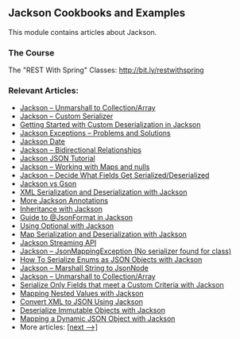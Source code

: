 ## Jackson Cookbooks and Examples

This module contains articles about Jackson.

### The Course

The "REST With Spring" Classes: http://bit.ly/restwithspring

### Relevant Articles: 

- [Jackson – Unmarshall to Collection/Array](https://www.baeldung.com/jackson-collection-array)
- [Jackson – Custom Serializer](https://www.baeldung.com/jackson-custom-serialization)
- [Getting Started with Custom Deserialization in Jackson](https://www.baeldung.com/jackson-deserialization)
- [Jackson Exceptions – Problems and Solutions](https://www.baeldung.com/jackson-exception)
- [Jackson Date](https://www.baeldung.com/jackson-serialize-dates)
- [Jackson – Bidirectional Relationships](https://www.baeldung.com/jackson-bidirectional-relationships-and-infinite-recursion)
- [Jackson JSON Tutorial](https://www.baeldung.com/jackson)
- [Jackson – Working with Maps and nulls](https://www.baeldung.com/jackson-map-null-values-or-null-key)
- [Jackson – Decide What Fields Get Serialized/Deserialized](https://www.baeldung.com/jackson-field-serializable-deserializable-or-not)
- [Jackson vs Gson](https://www.baeldung.com/jackson-vs-gson)
- [XML Serialization and Deserialization with Jackson](https://www.baeldung.com/jackson-xml-serialization-and-deserialization)
- [More Jackson Annotations](https://www.baeldung.com/jackson-advanced-annotations)
- [Inheritance with Jackson](https://www.baeldung.com/jackson-inheritance)
- [Guide to @JsonFormat in Jackson](https://www.baeldung.com/jackson-jsonformat)
- [Using Optional with Jackson](https://www.baeldung.com/jackson-optional)
- [Map Serialization and Deserialization with Jackson](https://www.baeldung.com/jackson-map)
- [Jackson Streaming API](https://www.baeldung.com/jackson-streaming-api)
- [Jackson – JsonMappingException (No serializer found for class)](https://www.baeldung.com/jackson-jsonmappingexception)
- [How To Serialize Enums as JSON Objects with Jackson](https://www.baeldung.com/jackson-serialize-enums)
- [Jackson – Marshall String to JsonNode](https://www.baeldung.com/jackson-json-to-jsonnode)
- [Jackson – Unmarshall to Collection/Array](https://www.baeldung.com/jackson-collection-array)
- [Serialize Only Fields that meet a Custom Criteria with Jackson](https://www.baeldung.com/jackson-serialize-field-custom-criteria)
- [Mapping Nested Values with Jackson](https://www.baeldung.com/jackson-nested-values)
- [Convert XML to JSON Using Jackson](https://www.baeldung.com/jackson-convert-xml-json)
- [Deserialize Immutable Objects with Jackson](https://www.baeldung.com/jackson-deserialize-immutable-objects)
- [Mapping a Dynamic JSON Object with Jackson](https://www.baeldung.com/jackson-mapping-dynamic-object)
- More articles: [[next -->]](/../jackson-2)

